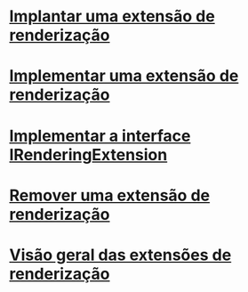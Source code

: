 # [Implantar uma extensão de renderização](deploying-a-rendering-extension.md)
# [Implementar uma extensão de renderização](implementing-a-rendering-extension.md)
# [Implementar a interface IRenderingExtension](implementing-the-irenderingextension-interface.md)
# [Remover uma extensão de renderização](removing-a-rendering-extension.md)
# [Visão geral das extensões de renderização](rendering-extensions-overview.md)
